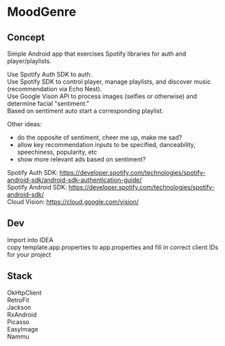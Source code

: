# MoodGenre

## Concept
Simple Android app that exercises Spotify libraries for auth and player/playlists.

Use Spotify Auth SDK to auth.   
Use Spotify SDK to control player, manage playlists, and discover music (recommendation via Echo Nest).   
Use Google Vison API to process images (selfies or otherwise) and determine facial "sentiment."   
Based on sentiment auto start a corresponding playlist.   

Other ideas:
* do the opposite of sentiment, cheer me up, make me sad?
* allow key recommendation inputs to be specified, danceability, speechiness, popularity, etc
* show more relevant ads based on sentiment?

Spotify Auth SDK: https://developer.spotify.com/technologies/spotify-android-sdk/android-sdk-authentication-guide/   
Spotify Android SDK: https://developer.spotify.com/technologies/spotify-android-sdk/   
Cloud Vision: https://cloud.google.com/vision/     

## Dev
Import into IDEA   
copy template.app.properties to app.properties and fill in correct client IDs for your project


## Stack
OkHtpClient   
RetroFit   
Jackson   
RxAndroid   
Picasso   
EasyImage   
Nammu   

